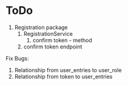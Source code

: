 # ToDo

1. Registration package
   1. RegistrationService
      1. confirm token - method
   2. confirm token endpoint

Fix Bugs:
1. Relationship from user_entries to user_role
2. Relationship from token to user_entries